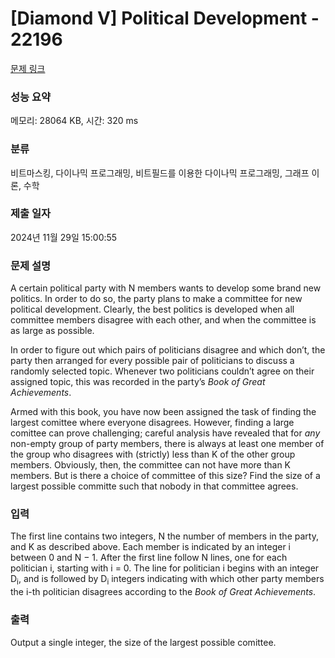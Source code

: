 # [Diamond V] Political Development - 22196 

[문제 링크](https://www.acmicpc.net/problem/22196) 

### 성능 요약

메모리: 28064 KB, 시간: 320 ms

### 분류

비트마스킹, 다이나믹 프로그래밍, 비트필드를 이용한 다이나믹 프로그래밍, 그래프 이론, 수학

### 제출 일자

2024년 11월 29일 15:00:55

### 문제 설명

<p>A certain political party with N members wants to develop some brand new politics. In order to do so, the party plans to make a committee for new political development. Clearly, the best politics is developed when all committee members disagree with each other, and when the committee is as large as possible.</p>

<p>In order to figure out which pairs of politicians disagree and which don’t, the party then arranged for every possible pair of politicians to discuss a randomly selected topic. Whenever two politicians couldn’t agree on their assigned topic, this was recorded in the party’s <em>Book of Great Achievements</em>.</p>

<p>Armed with this book, you have now been assigned the task of finding the largest comittee where everyone disagrees. However, finding a large comittee can prove challenging; careful analysis have revealed that for <em>any</em> non-empty group of party members, there is always at least one member of the group who disagrees with (strictly) less than K of the other group members. Obviously, then, the committee can not have more than K members. But is there a choice of committee of this size? Find the size of a largest possible committe such that nobody in that committee agrees.</p>

### 입력 

 <p>The first line contains two integers, N the number of members in the party, and K as described above. Each member is indicated by an integer i between 0 and N − 1. After the first line follow N lines, one for each politician i, starting with i = 0. The line for politician i begins with an integer D<sub>i</sub>, and is followed by D<sub>i</sub> integers indicating with which other party members the i-th politician disagrees according to the <em>Book of Great Achievements</em>.</p>

### 출력 

 <p>Output a single integer, the size of the largest possible comittee.</p>

